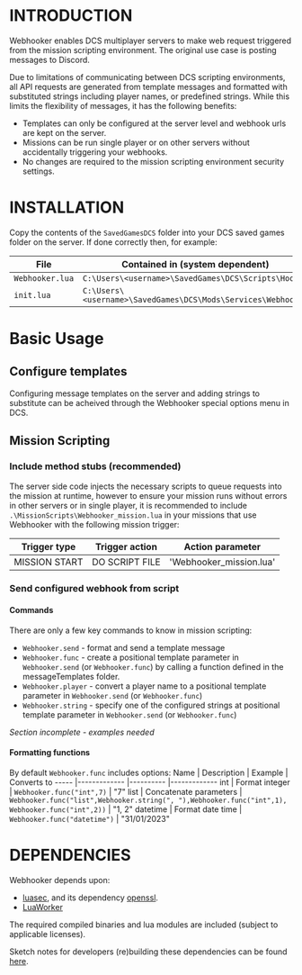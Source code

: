 
# INTRODUCTION

Webhooker enables DCS multiplayer servers to make web request triggered from the mission scripting environment. The original use case is posting messages to Discord.

Due to limitations of communicating between DCS scripting environments, all API requests are generated from template messages and formatted with substituted strings including player names, or predefined strings. While this limits the flexibility of messages, it has the following benefits:

* Templates can only be configured at the server level and webhook urls are kept on the server.
* Missions can be run single player or on other servers without accidentally triggering your webhooks.
* No changes are required to the mission scripting environment security settings.

# INSTALLATION

Copy the contents of the `SavedGamesDCS` folder into your DCS saved games folder on the server. If done correctly then, for example:

File | Contained in (system dependent)
----|-----
`Webhooker.lua` |`C:\Users\<username>\SavedGames\DCS\Scripts\Hooks`
`init.lua` | `C:\Users\<username>\SavedGames\DCS\Mods\Services\Webhooker`

# Basic Usage

## Configure templates
Configuring message templates on the server and adding strings to substitute can be acheived through the Webhooker special options menu in DCS.

## Mission Scripting

### Include method stubs (recommended)
The server side code injects the necessary scripts to queue requests into the mission at runtime, however to ensure your mission runs without errors in other servers or in single player, it is recommended to include `.\MissionScripts\Webhooker_mission.lua` in your missions that use Webhooker with the following mission trigger:

Trigger type | Trigger action | Action parameter
-------------|----------------|------------------
MISSION START| DO SCRIPT FILE | 'Webhooker_mission.lua'

### Send configured webhook from script
#### Commands
There are only a few key commands to know in mission scripting:
* `Webhooker.send` - format and send a template message
* `Webhooker.func` - create a positional template parameter in `Webhooker.send` (or `Webhooker.func`) by calling a function defined in the messageTemplates folder.
* `Webhooker.player` - convert a player name to a positional template parameter in `Webhooker.send` (or `Webhooker.func`)
* `Webhooker.string` - specify one of the configured strings at positional template parameter in `Webhooker.send` (or `Webhooker.func`)

*Section incomplete - examples needed*

#### Formatting functions
By default `Webhooker.func` includes options:
Name      | Description             | Example                 | Converts to
-----     |-------------            |----------               |-------------
int       | Format integer          | `Webhooker.func("int",7)` | "7"
list      | Concatenate parameters  | `Webhooker.func("list",Webhooker.string(", "),Webhooker.func("int",1), Webhooker.func("int",2))` | "1, 2"
datetime  | Format date time        | `Webhooker.func("datetime")` | "31/01/2023"

# DEPENDENCIES

Webhooker depends upon:
 * [luasec](https://github.com/brunoos/luasec), and its dependency [openssl](https://github.com/openssl/openssl).
 * [LuaWorker](https://github.com/HappyGnome/LuaWorker)

 The required compiled binaries and lua modules are included (subject to applicable licenses).

 Sketch notes for developers (re)building these dependencies can be found [here](Docs/Dependencies.md).
